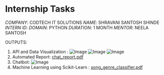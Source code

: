 # Internship Tasks
*COMPANY*: CODTECH IT SOLUTIONS
*NAME*: SHRAVANI SANTOSH SHINDE
*INTERN ID*: 
*DOMAIN*: PYTHON
*DURATION*: 1 MONTH
*MENTOR*: NEELA SANTOSH

OUTPUTS:
1. API and Data Visualization :
   ![Image](https://github.com/user-attachments/assets/0879d21b-8b2b-4961-bce5-2e44bb2680e2)
   ![Image](https://github.com/user-attachments/assets/a11abb16-5044-4dec-acf1-eb40eaf7e13d)
   ![Image](https://github.com/user-attachments/assets/9889ac8e-8555-4ab9-88c6-36ccb97d6d72)
2. Automated Report:
   [chat_report.pdf](https://github.com/user-attachments/files/20729763/chat_report.pdf)
3. Chatbot:
   ![Image](https://github.com/user-attachments/assets/828bbe8d-60e8-412d-bb98-c47f5f8e6192)
4. Machine Learning using Scikit-Learn :
   [song_genre_classifier.pdf](https://github.com/user-attachments/files/20729981/song_genre_classifier.pdf)
